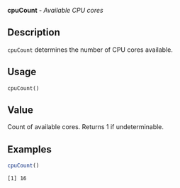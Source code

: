 **cpuCount** - *Available CPU cores*

Description
--------------------

`cpuCount` determines the number of CPU cores available.


Usage
--------------------
```
cpuCount()
```




Value
-------------------

Count of available cores. Returns 1 if undeterminable.



Examples
-------------------

```R
cpuCount()

```


```
[1] 16

```








